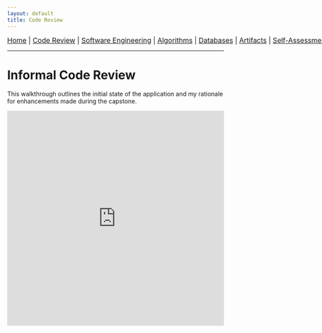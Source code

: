 ```yaml
---
layout: default
title: Code Review
---
```

<div style="text-align: center; white-space: nowrap; font-size: 16px; margin-bottom: 10px;">
  <a href="/snhu-capstone/">Home</a> |
  <a href="/snhu-capstone/code-review/">Code Review</a> |
  <a href="/snhu-capstone/enhancements/software-engineering/">Software Engineering</a> |
  <a href="/snhu-capstone/enhancements/data-structures-algorithms/">Algorithms</a> |
  <a href="/snhu-capstone/enhancements/databases/">Databases</a> |
  <a href="/snhu-capstone/artifacts/">Artifacts</a> |
  <a href="/snhu-capstone/self-assessment/">Self-Assessment</a>
</div>
<hr>

# Informal Code Review

This walkthrough outlines the initial state of the application and my rationale for enhancements made during the capstone.

<iframe src="https://www.loom.com/embed/98dd80747735403d9af7cd5edffce727"
frameborder="0" webkitallowfullscreen mozallowfullscreen allowfullscreen
width="100%" height="500px"></iframe>
